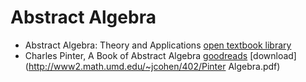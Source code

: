 # Abstract Algebra

- Abstract Algebra: Theory and Applications [open textbook library](https://open.umn.edu/opentextbooks/textbooks/abstract-algebra-theory-and-applications)
- Charles Pinter, A Book of Abstract Algebra [goodreads](https://www.goodreads.com/book/show/8295305-a-book-of-abstract-algebra) [download](http://www2.math.umd.edu/~jcohen/402/Pinter Algebra.pdf)
